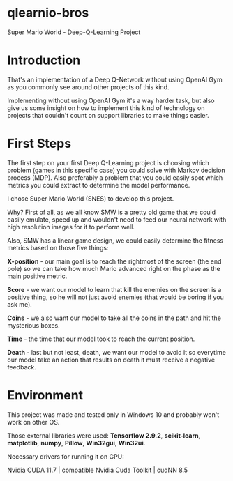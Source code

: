# qlearnio-bros
Super Mario World - Deep-Q-Learning Project

# Introduction
That's an implementation of a Deep Q-Network without using OpenAI Gym as you commonly see around other projects of this kind.

Implementing without using OpenAI Gym it's a way harder task, but also give us some insight on how to implement this kind of technology on projects that couldn't count on support libraries to make things easier.

# First Steps

The first step on your first Deep Q-Learning project is choosing which problem (games in this specific case) you could solve with Markov decision process (MDP).
Also preferably a problem that you could easily spot which metrics you could extract to determine the model performance.

I chose Super Mario World (SNES) to develop this project.

Why? First of all, as we all know SMW is a pretty old game that we could easily emulate, speed up and wouldn't need to feed our neural network with high resolution images for it to perform well.

Also, SMW has a linear game design, we could easily determine the fitness metrics based on those five things: 

**X-position** - our main goal is to reach the rightmost of the screen (the end pole) so we can take how much Mario advanced right on the phase as the main positive metric.

**Score** - we want our model to learn that kill the enemies on the screen is a positive thing, so he will not just avoid enemies (that would be boring if you ask me).

**Coins** - we also want our model to take all the coins in the path and hit the mysterious boxes.

**Time** - the time that our model took to reach the current position.

**Death** - last but not least, death, we want our model to avoid it so everytime our model take an action that results on death it must receive a negative feedback.

# Environment
This project was made and tested only in Windows 10 and probably won't work on other OS.

Those external libraries were used: **Tensorflow 2.9.2**, **scikit-learn**, **matplotlib**, **numpy**, **Pillow**, **Win32gui**, **Win32ui**.

Necessary drivers for running it on GPU:

Nvidia CUDA 11.7 | compatible Nvidia Cuda Toolkit | cudNN 8.5
